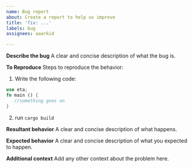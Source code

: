 ```yaml
---
name: Bug report
about: Create a report to help us improve
title: 'fix: ...'
labels: bug
assignees: aaarkid

---
```


**Describe the bug**
A clear and concise description of what the bug is.

**To Reproduce**
Steps to reproduce the behavior:
1. Write the following code:
```rust
use eta;
fn main () {
   //something goes on
}
```
2. run `cargo build`

**Resultant behavior**
A clear and concise description of what happens.

**Expected behavior**
A clear and concise description of what you expected to happen.

**Additional context**
Add any other context about the problem here.
